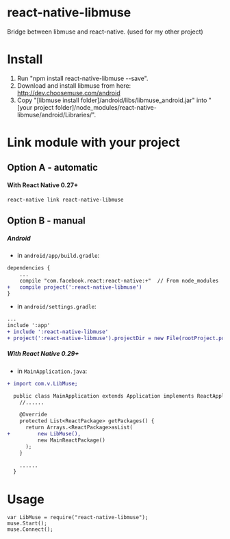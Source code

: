 # react-native-libmuse
Bridge between libmuse and react-native. (used for my other project)

# Install

1) Run "npm install react-native-libmuse --save".  
2) Download and install libmuse from here: http://dev.choosemuse.com/android  
3) Copy "[libmuse install folder]/android/libs/libmuse_android.jar" into "[your project folder]/node_modules/react-native-libmuse/android/Libraries/".  

# Link module with your project

## Option A - automatic

#### With React Native 0.27+

```shell
react-native link react-native-libmuse
```

## Option B - manual

##### Android

- in `android/app/build.gradle`:

```diff
dependencies {
    ...
    compile "com.facebook.react:react-native:+"  // From node_modules
+   compile project(':react-native-libmuse')
}
```

- in `android/settings.gradle`:

```diff
...
include ':app'
+ include ':react-native-libmuse'
+ project(':react-native-libmuse').projectDir = new File(rootProject.projectDir, '../node_modules/react-native-libmuse/android')
```

##### With React Native 0.29+

- in `MainApplication.java`:

```diff
+ import com.v.LibMuse;

  public class MainApplication extends Application implements ReactApplication {
    //......

    @Override
    protected List<ReactPackage> getPackages() {
      return Arrays.<ReactPackage>asList(
+         new LibMuse(),
          new MainReactPackage()
      );
    }

    ......
  }
```

# Usage

```
var LibMuse = require("react-native-libmuse");
muse.Start();
muse.Connect();
```